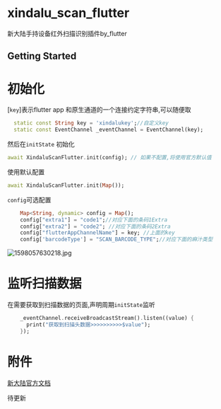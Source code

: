 # xindalu_scan_flutter

新大陆手持设备红外扫描识别插件by_flutter

## Getting Started

# 初始化

[`key`]表示flutter app 和原生通道的一个连接约定字符串,可以随便取
```dart
  static const String key = 'xindalukey';//自定义key
  static const EventChannel _eventChannel = EventChannel(key);
```

然后在`initState` 初始化
```dart
await XindaluScanFlutter.init(config); // 如果不配置,将使用官方默认值
```
使用默认配置
```dart
await XindaluScanFlutter.init(Map()); 
```

`config`可选配置
```dart
    Map<String, dynamic> config = Map();
    config["extra1"] = "code1";//对应下面的条码1Extra
    config["extra2"] = "code2"; //对应下面的条码2Extra
    config["flutterAppChannelName"] = key; //上面的key
    config['barcodeType'] = "SCAN_BARCODE_TYPE";//对应下面的麻汁类型
```
![1598057630218.jpg](https://static.saintic.com/picbed/huang/2020/08/22/1598057630218.jpg)

# 监听扫描数据
在需要获取到扫描数据的页面,声明周期`initState`监听
```dart
    _eventChannel.receiveBroadcastStream().listen((value) {
      print("获取到扫描头数据>>>>>>>>>>$value");
    });
```

# 附件
[新大陆官方文档](http://www.nlscan.com/UpLoad/Video/%E6%96%B0%E5%A4%A7%E9%99%86Android%E6%97%A0%E7%BA%BF%E6%95%B0%E6%8D%AE%E7%BB%88%E7%AB%AF%E8%BD%AF%E4%BB%B6%E5%BC%80%E5%8F%91%E6%8C%87%E5%8D%97-V1.4.pdf)

待更新
